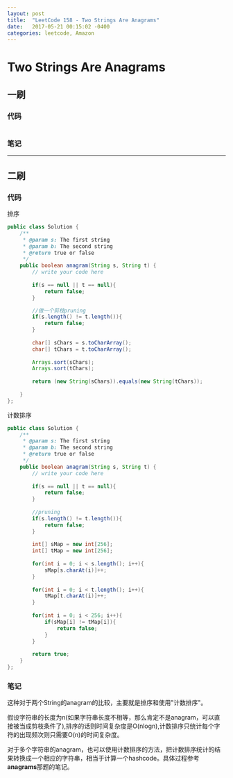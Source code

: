 ```yaml
---
layout: post
title:  "LeetCode 158 - Two Strings Are Anagrams"
date:   2017-05-21 00:15:02 -0400
categories: leetcode, Amazon
---
```


# Two Strings Are Anagrams

## 一刷

### 代码
```java

```

### 笔记


---

## 二刷

### 代码

排序
```java
public class Solution {
    /**
     * @param s: The first string
     * @param b: The second string
     * @return true or false
     */
    public boolean anagram(String s, String t) {
        // write your code here
        
        if(s == null || t == null){
            return false;
        }

        //做一个剪枝pruning
        if(s.length() != t.length()){
            return false;
        }
        
        char[] sChars = s.toCharArray();
        char[] tChars = t.toCharArray();
        
        Arrays.sort(sChars);
        Arrays.sort(tChars);
        
        return (new String(sChars)).equals(new String(tChars));
        
    }
};
```

计数排序
```java
public class Solution {
    /**
     * @param s: The first string
     * @param b: The second string
     * @return true or false
     */
    public boolean anagram(String s, String t) {
        // write your code here
        
        if(s == null || t == null){
            return false;
        }
        
        //pruning
        if(s.length() != t.length()){
            return false;
        }
        
        int[] sMap = new int[256];
        int[] tMap = new int[256];
        
        for(int i = 0; i < s.length(); i++){
            sMap[s.charAt(i)]++;
        }
        
        for(int i = 0; i < t.length(); i++){
            tMap[t.charAt(i)]++;
        }
        
        for(int i = 0; i < 256; i++){
            if(sMap[i] != tMap[i]){
                return false;
            }
        }
        
        return true;
    }
};
```


### 笔记

这种对于两个String的anagram的比较，主要就是排序和使用"计数排序"。

假设字符串的长度为n(如果字符串长度不相等，那么肯定不是anagram，可以直接被当成剪枝条件了),排序的话则时间复杂度是O(nlogn),计数排序只统计每个字符的出现频次则只需要O(n)的时间复杂度。

对于多个字符串的anagram，也可以使用计数排序的方法，把计数排序统计的结果转换成一个相应的字符串，相当于计算一个hashcode。具体过程参考**anagrams**那题的笔记。